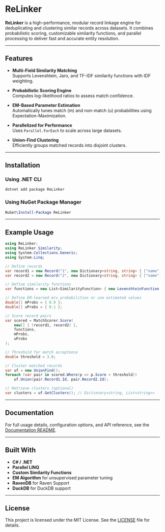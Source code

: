 # ReLinker

**ReLinker** is a high-performance, modular record linkage engine for deduplicating and clustering similar records across datasets. It combines probabilistic scoring, customizable similarity functions, and parallel processing to deliver fast and accurate entity resolution.

---

## Features

- **Multi-Field Similarity Matching**  
  Supports Levenshtein, Jaro, and TF-IDF similarity functions with IDF weighting.

- **Probabilistic Scoring Engine**  
  Computes log-likelihood ratios to assess match confidence.

- **EM-Based Parameter Estimation**  
  Automatically tunes match (m) and non-match (u) probabilities using Expectation-Maximization.

- **Parallelized for Performance**  
  Uses `Parallel.ForEach` to scale across large datasets.

- **Union-Find Clustering**  
  Efficiently groups matched records into disjoint clusters.

---

## Installation

### Using .NET CLI

```bash
dotnet add package ReLinker
```

### Using NuGet Package Manager

```powershell
NuGet\Install-Package ReLinker
```

---

## Example Usage

```csharp
using ReLinker;
using ReLinker.Similarity;
using System.Collections.Generic;
using System.Linq;

// Define records
var record1 = new Record("1", new Dictionary<string, string> { ["name"] = "Alice Smith" });
var record2 = new Record("2", new Dictionary<string, string> { ["name"] = "Alicia Smythe" });

// Define similarity functions
var functions = new List<SimilarityFunction> { new LevenshteinFunction("name") };

// Define EM-learned m/u probabilities or use estimated values
double[] mProbs = { 0.9 };
double[] uProbs = { 0.1 };

// Score record pairs
var scored = MatchScorer.Score(
    new[] { (record1, record2) },
    functions,
    mProbs,
    uProbs
);

// Threshold for match acceptance
double threshold = 3.0;

// Cluster matched records
var uf = new UnionFind();
foreach (var pair in scored.Where(p => p.Score > threshold))
    uf.Union(pair.Record1.Id, pair.Record2.Id);

// Retrieve clusters (optional)
var clusters = uf.GetClusters(); // Dictionary<string, List<string>>
```

---

## Documentation

For full usage details, configuration options, and API reference, see the [Documentation README](./ReLinker/docs/README.md).

---

## Built With

- **C# / .NET**
- **Parallel LINQ**
- **Custom Similarity Functions**
- **EM Algorithm** for unsupervised parameter tuning
- **RavenDB** for Raven Support
- **DuckDB** for DuckDB support
---

## License

This project is licensed under the MIT License. See the [LICENSE](./LICENSE.txt) file for details.
